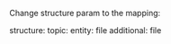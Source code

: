 Change structure param to the mapping:

structure:
    topic:
        entity: file
        additional: file